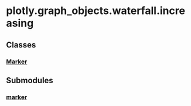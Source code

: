 # plotly.graph_objects.waterfall.increasing

## Classes

### [Marker](Marker.md)


## Submodules

### [marker](marker-package/index.md)


